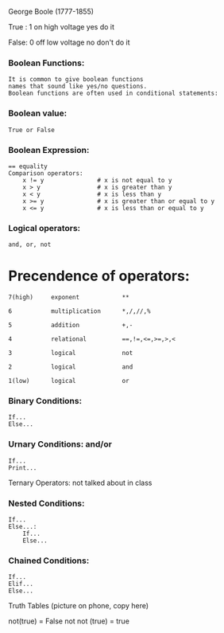 George Boole (1777-1855)

True : 1    on      high voltage    yes     do it

False: 0    off     low voltage     no      don't do it

### Boolean Functions:


    It is common to give boolean functions
    names that sound like yes/no questions. 
    Boolean functions are often used in conditional statements:

### Boolean value:   
    True or False

### Boolean Expression:
    == equality
    Comparison operators:
        x != y               # x is not equal to y
        x > y                # x is greater than y
        x < y                # x is less than y
        x >= y               # x is greater than or equal to y
        x <= y               # x is less than or equal to y

### Logical operators:
    and, or, not

# Precendence of operators:
    7(high)     exponent            **

    6           multiplication      *,/,//,%

    5           addition            +,-

    4           relational          ==,!=,<=,>=,>,<

    3           logical             not

    2           logical             and

    1(low)      logical             or

### Binary Conditions:
    If...
    Else...

### Urnary Conditions: and/or
    If...
    Print...
Ternary Operators: not talked about in class

### Nested Conditions:
    If...
    Else...:
        If...
        Else...
### Chained Conditions:
    If...
    Elif...
    Else...

Truth Tables
(picture on phone, copy here)

not(true) = False
not not (true) = true